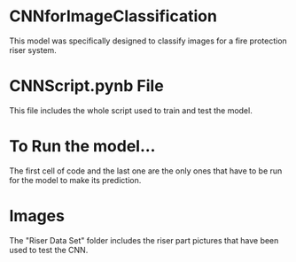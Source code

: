 # CNNforImageClassification
This model was specifically designed to classify images for a fire protection riser system. 

# CNNScript.pynb File
This file includes the whole script used to train and test the model. 

# To Run the model...
The first cell of code and the last one are the only ones that have to be run for the model to make its prediction.

# Images
The "Riser Data Set" folder includes the riser part pictures that have been used to test the CNN. 
